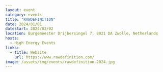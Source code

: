 ```yaml
---
layout: event
category: events
title: "RAWDEFINITION"
date: 2024/01/01
datestart: 2024/03/02
location: Burgemeester Drijbersingel 7, 8021 DA Zwolle, Netherlands
hosts:
  - High Energy Events
links:
  - title: Website
    url: https://www.rawdefinition.com/
image: /assets/img/events/rawdefinition-2024.jpg
---
```

